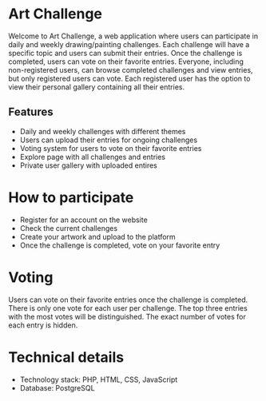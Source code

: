 # Art Challenge

Welcome to Art Challenge, a web application where users can participate in daily and weekly drawing/painting challenges.
Each challenge will have a specific topic and users can submit their entries.
Once the challenge is completed, users can vote on their favorite entries.
Everyone, including non-registered users, can browse completed challenges and view entries, but only registered users can vote.
Each registered user has the option to view their personal gallery containing all their entries.

## Features

- Daily and weekly challenges with different themes
- Users can upload their entries for ongoing challenges
- Voting system for users to vote on their favorite entries
- Explore page with all challenges and entries
- Private user gallery with uploaded entires

# How to participate

- Register for an account on the website
- Check the current challenges
- Create your artwork and upload to the platform
- Once the challenge is completed, vote on your favorite entry

# Voting

Users can vote on their favorite entries once the challenge is completed.
There is only one vote for each user per challenge.
The top three entries with the most votes will be distinguished.
The exact number of votes for each entry is hidden.

# Technical details

- Technology stack: PHP, HTML, CSS, JavaScript
- Database: PostgreSQL
